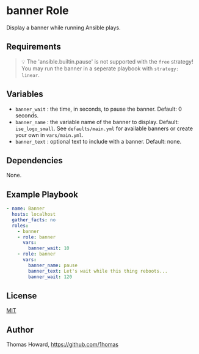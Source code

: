 # banner Role

Display a banner while running Ansible plays.

## Requirements

> 💡 The 'ansible.builtin.pause' is not supported with the `free` strategy!
>    You may run the banner in a seperate playbook with `strategy: linear`.

## Variables

- `banner_wait` : the time, in seconds, to pause the banner. Default: 0 seconds.
- `banner_name` : the variable name of the banner to display. Default: `ise_logo_small`. See `defaults/main.yml` for available banners or create your own in `vars/main.yml`.
- `banner_text` : optional text to include with a banner. Default: none.

## Dependencies

None.

## Example Playbook

```yaml
- name: Banner
  hosts: localhost
  gather_facts: no
  roles:
    - banner
    - role: banner
      vars:
        banner_wait: 10
    - role: banner
      vars:
        banner_name: pause
        banner_text: Let's wait while this thing reboots...
        banner_wait: 120
```

## License

[MIT](https://mit-license.org/)

## Author

Thomas Howard, <https://github.com/1homas>
